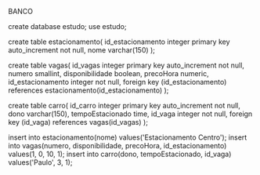 BANCO


create database estudo;
use estudo;

create table estacionamento(
id_estacionamento integer primary key auto_increment not null,
nome varchar(150)
);

create table vagas(
id_vagas integer primary key auto_increment not null,
numero smallint,
disponibilidade boolean,
precoHora numeric,
id_estacionamento integer not null,
foreign key (id_estacionamento) references estacionamento(id_estacionamento)
);

create table carro(
id_carro integer primary key auto_increment not null,
dono varchar(150),
tempoEstacionado time,
id_vaga integer not null,
foreign key (id_vaga) references vagas(id_vagas)
);

insert into estacionamento(nome) values('Estacionamento Centro');
insert into vagas(numero, disponibilidade, precoHora, id_estacionamento) values(1, 0, 10, 1);
insert into carro(dono, tempoEstacionado, id_vaga) values('Paulo', 3, 1);
